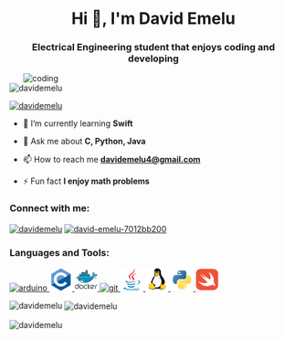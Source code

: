 <h1 align="center">Hi 👋, I'm David Emelu</h1>
<h3 align="center">Electrical Engineering student that enjoys coding and developing</h3>
<img align="right" alt="coding" width="480" src="https://media1.giphy.com/media/WtTnAfZn6aVJfBzlN3/giphy.gif?cid=6c09b95278815b7487846cceb5e9a91140241241eb4c2d9c&ep=v1_internal_gifs_gifId&rid=giphy.gif&ct=g">

<p align="left"> <img src="https://komarev.com/ghpvc/?username=davidemelu&label=Profile%20views&color=0e75b6&style=flat" alt="davidemelu" /> </p>

<p align="left"> <a href="https://twitter.com/davidemelu" target="blank"><img src="https://img.shields.io/twitter/follow/davidemelu?logo=twitter&style=for-the-badge" alt="davidemelu" /></a> </p>

- 🌱 I’m currently learning **Swift**

- 💬 Ask me about **C, Python, Java**

- 📫 How to reach me **davidemelu4@gmail.com**

- ⚡ Fun fact **I enjoy math problems**

<h3 align="left">Connect with me:</h3>
<p align="left">
<a href="https://twitter.com/davidemelu" target="blank"><img align="center" src="https://raw.githubusercontent.com/rahuldkjain/github-profile-readme-generator/master/src/images/icons/Social/twitter.svg" alt="davidemelu" height="30" width="40" /></a>
<a href="https://linkedin.com/in/david-emelu-7012bb200" target="blank"><img align="center" src="https://raw.githubusercontent.com/rahuldkjain/github-profile-readme-generator/master/src/images/icons/Social/linked-in-alt.svg" alt="david-emelu-7012bb200" height="30" width="40" /></a>
</p>

<h3 align="left">Languages and Tools:</h3>
<p align="left"> <a href="https://www.arduino.cc/" target="_blank" rel="noreferrer"> <img src="https://cdn.worldvectorlogo.com/logos/arduino-1.svg" alt="arduino" width="40" height="40"/> </a> <a href="https://www.cprogramming.com/" target="_blank" rel="noreferrer"> <img src="https://raw.githubusercontent.com/devicons/devicon/master/icons/c/c-original.svg" alt="c" width="40" height="40"/> </a> <a href="https://www.docker.com/" target="_blank" rel="noreferrer"> <img src="https://raw.githubusercontent.com/devicons/devicon/master/icons/docker/docker-original-wordmark.svg" alt="docker" width="40" height="40"/> </a> <a href="https://git-scm.com/" target="_blank" rel="noreferrer"> <img src="https://www.vectorlogo.zone/logos/git-scm/git-scm-icon.svg" alt="git" width="40" height="40"/> </a> <a href="https://www.java.com" target="_blank" rel="noreferrer"> <img src="https://raw.githubusercontent.com/devicons/devicon/master/icons/java/java-original.svg" alt="java" width="40" height="40"/> </a> <a href="https://www.linux.org/" target="_blank" rel="noreferrer"> <img src="https://raw.githubusercontent.com/devicons/devicon/master/icons/linux/linux-original.svg" alt="linux" width="40" height="40"/> </a> <a href="https://www.python.org" target="_blank" rel="noreferrer"> <img src="https://raw.githubusercontent.com/devicons/devicon/master/icons/python/python-original.svg" alt="python" width="40" height="40"/> </a> <a href="https://developer.apple.com/swift/" target="_blank" rel="noreferrer"> <img src="https://raw.githubusercontent.com/devicons/devicon/master/icons/swift/swift-original.svg" alt="swift" width="40" height="40"/> </a> </p>

<p><img align="left" src="https://github-readme-stats.vercel.app/api/top-langs?username=davidemelu&show_icons=true&locale=en&layout=compact" alt="davidemelu" /></p>

<p>&nbsp;<img align="center" src="https://github-readme-stats.vercel.app/api?username=davidemelu&show_icons=true&locale=en" alt="davidemelu" /></p>

<p><img align="center" src="https://github-readme-streak-stats.herokuapp.com/?user=davidemelu&" alt="davidemelu" /></p>

